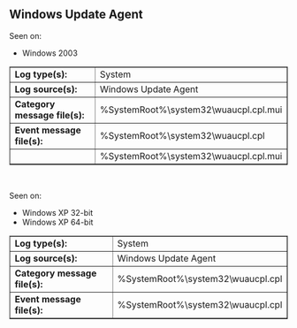 ## Windows Update Agent

Seen on:
* Windows 2003

<table border="1" class="docutils">
  <tbody>
    <tr>
      <td><b>Log type(s):</b></td>
      <td>System</td>
    </tr>
    <tr>
      <td><b>Log source(s):</b></td>
      <td>Windows Update Agent</td>
    </tr>
    <tr>
      <td><b>Category message file(s):</b></td>
      <td>%SystemRoot%\system32\wuaucpl.cpl.mui</td>
    </tr>
    <tr>
      <td><b>Event message file(s):</b></td>
      <td>%SystemRoot%\system32\wuaucpl.cpl</td>
    </tr>
    <tr>
      <td>&nbsp;</td>
      <td>%SystemRoot%\system32\wuaucpl.cpl.mui</td>
    </tr>
  </tbody>
</table>

&nbsp;

Seen on:
* Windows XP 32-bit
* Windows XP 64-bit

<table border="1" class="docutils">
  <tbody>
    <tr>
      <td><b>Log type(s):</b></td>
      <td>System</td>
    </tr>
    <tr>
      <td><b>Log source(s):</b></td>
      <td>Windows Update Agent</td>
    </tr>
    <tr>
      <td><b>Category message file(s):</b></td>
      <td>%SystemRoot%\system32\wuaucpl.cpl</td>
    </tr>
    <tr>
      <td><b>Event message file(s):</b></td>
      <td>%SystemRoot%\system32\wuaucpl.cpl</td>
    </tr>
  </tbody>
</table>

&nbsp;


